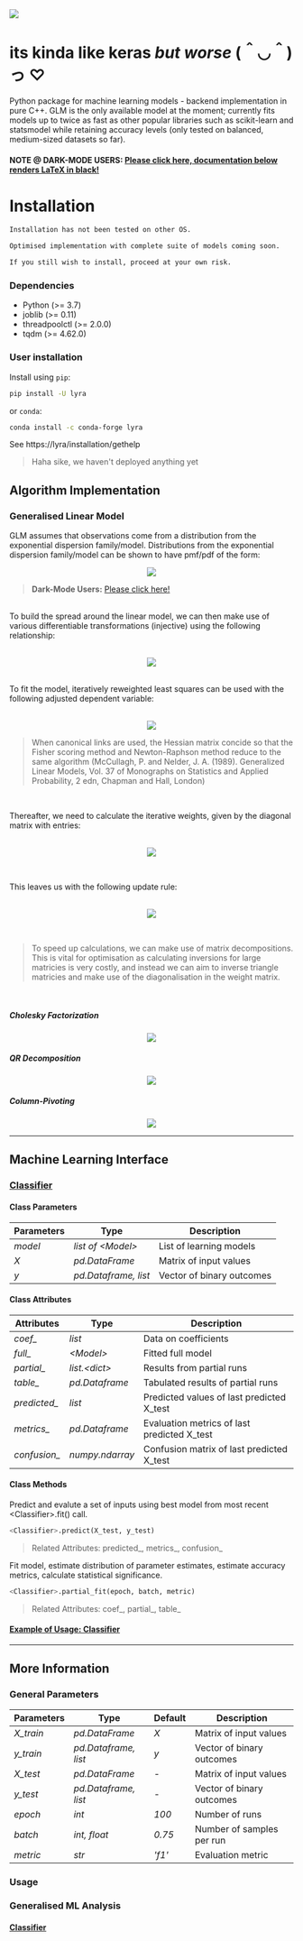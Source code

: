<img src="https://github.com/print-hi/lyra-v.0.1/blob/main/lib/svg/LYRA-y.svg"> 

# its kinda like keras *but worse* (＾◡＾)っ ♡

Python package for machine learning models - backend implementation in pure C++. GLM is the only available model at the moment; currently fits models up to twice as fast as other popular libraries such as scikit-learn and statsmodel while retaining accuracy levels (only tested on balanced, medium-sized datasets so far).

#### **NOTE @ DARK-MODE USERS:** [Please click here, documentation below renders LaTeX in black!](https://github.com/print-hi/lyra-v.0.1/blob/main-dark/README.md)

# Installation

```bash
Installation has not been tested on other OS. 

Optimised implementation with complete suite of models coming soon.

If you still wish to install, proceed at your own risk.
```

### Dependencies

- Python (>= 3.7)
- joblib (>= 0.11)
- threadpoolctl (>= 2.0.0)
- tqdm (>= 4.62.0)

### User installation

Install using `pip`:
```bash
pip install -U lyra
```
or `conda`:
```bash
conda install -c conda-forge lyra
```
See https://lyra/installation/gethelp
    
> Haha sike, we haven't deployed anything yet

## Algorithm Implementation 
### Generalised Linear Model

GLM assumes that observations come from a distribution from the exponential dispersion family/model. Distributions from the exponential dispersion family/model can be shown to have pmf/pdf of the form: &nbsp;
<p align="center">
<img src="https://latex.codecogs.com/svg.latex?%5Clarge%20%5Ctextit%7Bf%7D%28y_i%3B%20%5Ctheta_i%29%20%3D%20%5Cexp%20%5Cleft%5B%20%5Cdfrac%7By_i%20%5Ctheta_i%20-%20%5Ctextit%7Bb%7D%28%5Ctheta_i%29%7D%7B%5Ctextit%7Ba%7D_i%28%5Cphi%29%7D%20&plus;%20c%28y_i%3B%20%5Cphi%29%20%5Cright%5D" />
</p> 

> **Dark-Mode Users:** [Please click here!](https://github.com/print-hi/lyra-v.0.1/blob/main-dark/README.md#algorithm-implementation)

<br />
To build the spread around the linear model, we can then make use of various differentiable transformations (injective) using the following relationship: <br/><br/>
<p align="center">
    <img src="https://latex.codecogs.com/svg.latex?%5Clarge%20%5Ceta_i%20%3D%20g%28%5Cmu_i%29%20%3D%20g%28%7B%5Cmathbf%7Bx%7D%7D_i%27%20%7B%20%5Cbeta%7D%29%20%3D%20g%28%5Cmathbb%7BE%7D%5B%7B%5Cmathbf%7BY%7D%7D%5D%29" />
</p> <br/>
To fit the model, iteratively reweighted least squares can be used with the following adjusted dependent variable: <br/><br/>
<p align="center">
    <img src="https://latex.codecogs.com/svg.latex?%5Clarge%20%5Ctextit%7Bz%7D_i%20%3D%20%5Ceta_i%20&plus;%20%28%7B%5Cmathbf%7By%7D%7D_i%20-%20%5Cmu_i%29%20%5Cdfrac%7Bd%20%5Ceta_i%7D%7Bd%5Cmu_i%7D" />
</p> 

> When canonical links are used, the Hessian matrix concide so that the Fisher scoring method and Newton-Raphson method reduce to the same algorithm (McCullagh, P. and Nelder, J. A. (1989). Generalized Linear Models, Vol. 37 of Monographs on Statistics and Applied Probability, 2 edn, Chapman and Hall, London)

<br/>

Thereafter, we need to calculate the iterative weights, given by the diagonal matrix with entries: <br/><br/>
<p align="center">
    <img src="https://latex.codecogs.com/svg.latex?%5Clarge%20%5Ctextit%7Bw%7D_i%20%3D%20%5Cdfrac%7B%5Cphi%20%5Ccdot%20b%5E%7B%27%27%7D%28%5Ctheta_i%29%7D%7B%5Ctextit%7Ba%7D_i%28%5Cphi%29%7D%20%5Ccdot%20%28%5Cdfrac%7Bd%20%5Ceta_i%7D%7Bd%5Cmu_i%7D%29%5E%7B-2%7D" />
</p><br/>

This leaves us with the following update rule: <br/><br/>
<p align="center">
    <img src="https://latex.codecogs.com/svg.latex?%5Clarge%20%5Cbeta%20%3D%20%28%7B%5Cmathbf%7BX%7D%7D%5E%7B%27%7D%20%7B%5Cmathbf%7BW%7D%7D%20%7B%5Cmathbf%7BX%7D%7D%29%5E%7B-1%7D%20%7B%5Cmathbf%7BX%7D%7D%5E%7B%27%7D%20%7B%5Cmathbf%7BW%7D%7D%20%7B%5Cmathbf%7Bz%7D%7D" />
</p><br/>

> To speed up calculations, we can make use of matrix decompositions. This is vital for optimisation as calculating inversions for large matricies is very costly, and instead we can aim to inverse triangle matricies and make use of the diagonalisation in the weight matrix. 

<br/>

##### Cholesky Factorization 

<p align="center">
    <img src="https://latex.codecogs.com/svg.latex?%5Clarge%20%7B%5Cmathcal%7BR%7D%7D%5E%7B%27%7D%7B%20%5Cmathcal%7BR%7D%7D%20%3A%3D%20%7B%5Cmathbf%7BX%7D%7D%5E%7B%27%7D%7B%5Cmathbf%7BW%7D%7D%7B%5Cmathbf%7BX%7D%7D%20%5Crightarrow%20%5Cbeta%20%3D%20%7B%20%5Cmathcal%7BR%7D%7D%5E%7B-1%7D%7B%20%5Cmathcal%7BR%7D%7D%20%5E%7B-%5Ctop%7D%20%7B%5Cmathbf%7BX%7D%7D%5E%7B%27%7D%20%7B%5Cmathbf%7BW%7D%7D%20%7B%5Cmathbf%7Bz%7D%7D" />
</p>

##### QR Decomposition

<p align="center">
    <img src="https://latex.codecogs.com/svg.latex?%5Clarge%20%7B%20%5Cmathcal%7BQ%7D%7D%7B%20%5Cmathcal%7BR%7D%7D%20%3A%3D%20%7B%5Cmathbf%7BW%7D%7D%5E%7B%5Cfrac%7B1%7D%7B2%7D%7D%7B%5Cmathbf%7BX%7D%7D%20%5Crightarrow%20%5Cbeta%20%3D%20%7B%20%5Cmathcal%7BR%7D%7D%5E%7B-1%7D%7B%20%5Cmathcal%7BQ%7D%7D%5E%7B%27%7D%20%7B%5Cmathbf%7BW%7D%7D%20%7B%5Cmathbf%7Bz%7D%7D" />
</p>

##### Column-Pivoting

<p align="center">
    <img src="https://latex.codecogs.com/svg.latex?%5Clarge%20%7B%5Cmathcal%7BQ%7D%7D%7B%20%5Cmathcal%7BR%7D%7D%7B%20%5Cmathcal%7BP%7D%7D%20%3A%3D%20%7B%5Cmathbf%7BX%7D%7D%7B%5Cmathbf%7BW%7D%7D%5E%7B%5Cfrac%7B1%7D%7B2%7D%7D%20%5Crightarrow%20%5Cbeta%20%3D%20%7B%20%5Cmathcal%7BP%7D%7D%7B%20%5Cmathcal%7BR%7D%7D%5E%7B-1%7D%7B%20%5Cmathcal%7BQ%7D%7D%5E%7B%27%7D%20%7B%5Cmathbf%7BW%7D%7D%20%7B%5Cmathbf%7Bz%7D%7D" />
</p>

-------------------------------------------

## Machine Learning Interface
### [Classifier](https://github.com/print-hi/lyra/blob/usage/usage/classifier.ipynb) <a name="classifier"></a>

#### Class Parameters

| Parameters | Type | Description |
| ---- | --- | --- |
| *model*  | *list of \<Model\>*  | List of learning models |
| *X*  | *pd.DataFrame*  | Matrix of input values |
| *y*  | *pd.Dataframe, list*   | Vector of binary outcomes |

#### Class Attributes

| Attributes | Type | Description |
| ---- | --- | --- |
| *coef_*  | *list*    | Data on coefficients |
| *full_*  | *\<Model\>*   | Fitted full model |
| *partial_*  | *list.\<dict\>*   | Results from partial runs |
| *table_*  | *pd.Dataframe*   | Tabulated results of partial runs |
| *predicted_*  | *list*  | Predicted values of last predicted X_test |
| *metrics_*  | *pd.Dataframe*  | Evaluation metrics of last predicted X_test |
| *confusion_*  | *numpy.ndarray*  | Confusion matrix of last predicted X_test |

#### Class Methods
Predict and evalute a set of inputs using best model from most recent \<Classifier\>.fit() call. 

```python     
<Classifier>.predict(X_test, y_test)
```
> Related Attributes: predicted_, metrics_, confusion_

Fit model, estimate distribution of parameter estimates, estimate accuracy metrics, calculate statistical significance.

```python 
<Classifier>.partial_fit(epoch, batch, metric) 
```
> Related Attributes: coef_, partial_, table_ 


#### [Example of Usage: Classifier](https://github.com/print-hi/lyra/blob/usage/usage/classifier.ipynb)

-------------------------------------------

## More Information
### General Parameters <a name="params"></a>

| Parameters | Type | Default | Description |
| ---- | --- | --- |  --- |
| *X_train*  | *pd.DataFrame* | *X*     | Matrix of input values|
| *y_train*  | *pd.Dataframe, list* | *y*   | Vector of binary outcomes |
| *X_test*  | *pd.DataFrame*   | - | Matrix of input values|
| *y_test*  | *pd.Dataframe, list*   | - | Vector of binary outcomes |
| *epoch*  | *int* | *100*    | Number of runs |
| *batch*  | *int, float* | *0.75*   | Number of samples per run |
| *metric*  | *str* | *'f1'*   | Evaluation metric |

### Usage
### Generalised ML Analysis
#### [Classifier](https://github.com/print-hi/lyra/blob/usage/usage/classifier.ipynb) <a name="classifier"></a>
